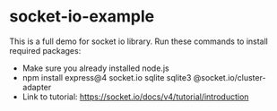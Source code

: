 # socket-io-example
This is a full demo for socket io library. Run these commands to install required packages:
+ Make sure you already installed node.js
+ npm install express@4 socket.io sqlite sqlite3 @socket.io/cluster-adapter
+ Link to tutorial: https://socket.io/docs/v4/tutorial/introduction 
